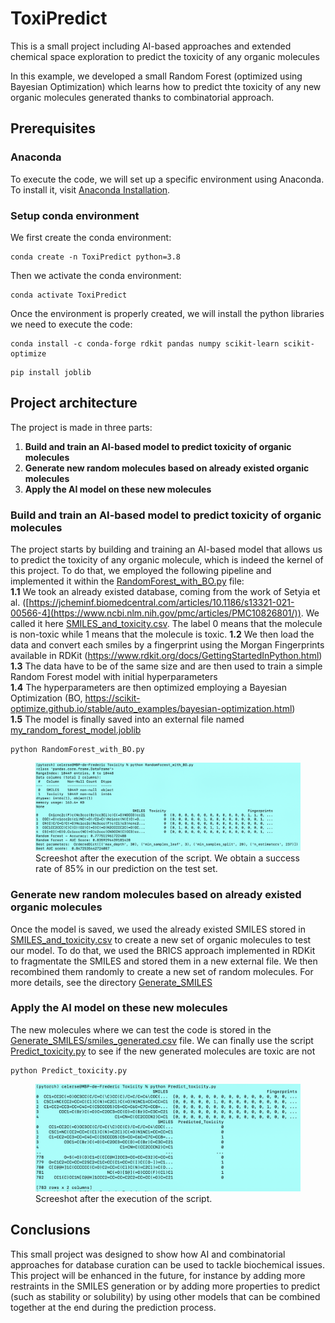 # ToxiPredict
This is a small project including AI-based approaches and extended chemical space exploration to predict the toxicity of any organic molecules

In this example, we developed a small Random Forest (optimized using Bayesian Optimization) which learns how to predict thte toxicity of any new organic molecules generated thanks to combinatorial approach. 

## Prerequisites

### Anaconda

To execute the code, we will set up a specific environment using Anaconda. To install it, visit [Anaconda Installation](https://docs.anaconda.com/free/anaconda/install/).

### Setup conda environment

We first create the conda environment: 
```
conda create -n ToxiPredict python=3.8
```

Then we activate the conda environment:
```
conda activate ToxiPredict
```

Once the environment is properly created, we will install the python libraries we need to execute the code:
```
conda install -c conda-forge rdkit pandas numpy scikit-learn scikit-optimize
```
```
pip install joblib
```

## Project architecture

The project is made in three parts:  
1. **Build and train an AI-based model to predict toxicity of organic molecules**  
2. **Generate new random molecules based on already existed organic molecules**  
3. **Apply the AI model on these new molecules**  

### Build and train an AI-based model to predict toxicity of organic molecules

The project starts by building and training an AI-based model that allows us to predict the toxicity of any organic molecule, which is indeed the kernel of this project. To do that, we employed the following pipeline and implemented it within the [RandomForest_with_BO.py](RandomForest_with_BO.py) file:  
**1.1**  We took an already existed database, coming from the work of Setyia et al. ([https://jcheminf.biomedcentral.com/articles/10.1186/s13321-021-00566-4](https://www.ncbi.nlm.nih.gov/pmc/articles/PMC10826801/)). We called it here [SMILES_and_toxicity.csv](SMILES_and_toxicity.csv). The label 0 means that the molecule is non-toxic while 1 means that the molecule is toxic.
**1.2**  We then load the data and convert each smiles by a fingerprint using the Morgan Fingerprints available in RDKit (https://www.rdkit.org/docs/GettingStartedInPython.html)  
**1.3**  The data have to be of the same size and are then used to train a simple Random Forest model with initial hyperparameters  
**1.4**  The hyperparameters are then optimized employing a Bayesian Optimization (BO, https://scikit-optimize.github.io/stable/auto_examples/bayesian-optimization.html)  
**1.5**  The model is finally saved into an  external file named [my_random_forest_model.joblib](my_random_forest_model.joblib)  

```
python RandomForest_with_BO.py
```

<figure>
  <img src="Images/Picture1.png" alt="Texte alternatif">
  <figcaption>Screeshot after the execution of the script. We obtain a success rate of 85% in our prediction on the test set.</figcaption>
</figure>

### Generate new random molecules based on already existed organic molecules

Once the model is saved, we used the already existed SMILES stored in [SMILES_and_toxicity.csv](SMILES_and_toxicity.csv) to create a new set of organic molecules to test our model. To do that, we used the BRICS approach implemented in RDKit to fragmentate the SMILES and stored them in a new external file. We then recombined them randomly to create a new set of random molecules. For more details, see the directory [Generate_SMILES](Generate_SMILES)

### Apply the AI model on these new molecules

The new molecules where we can test the code is stored in the [Generate_SMILES/smiles_generated.csv](Generate_SMILES/smiles_generated.csv) file. We can finally use the script [Predict_toxicity.py](Predict_toxicity.py) to see if the new generated molecules are toxic are not

```
python Predict_toxicity.py
```

<figure>
  <img src="Images/Picture2.png" alt="Texte alternatif">
  <figcaption>Screeshot after the execution of the script.</figcaption>
</figure>

## Conclusions

This small project was designed to show how AI and combinatorial approaches for database curation can be used to tackle biochemical issues. This project will be enhanced in the future, for instance by adding more restraints in the SMILES generation or by adding more properties to predict (such as stability or solubility) by using other models that can be combined together at the end during the prediction process.


